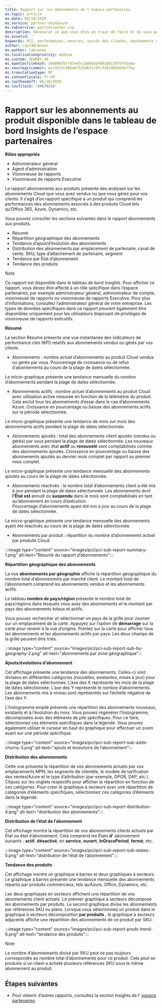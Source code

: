 ```yaml
---
title: Rapport sur les abonnements de l’espace partenaires
ms.topic: article
ms.date: 05/19/2020
ms.service: partner-dashboard
ms.subservice: partnercenter-csp
description: Découvrez ce que vous êtes en train de faire et où vous pouvez améliorer en ce qui concerne les abonnements Cloud que vous vendez ou gérez pour vos clients.
ms.assetid: ''
keywords: PCI, performances, mesures, succès des clients, abonnements Cloud, analytique, rapport
author: LauraBrenner
ms.author: labrenne
ms.localizationpriority: medium
ms.custom: SEOMAY.20
ms.openlocfilehash: 3d4896fbff07eebc1dd6debf6010dc3970f45a4a
ms.sourcegitcommit: ecc5472c986e67525dbfcc6fc328c991d6db77ba
ms.translationtype: MT
ms.contentlocale: fr-FR
ms.lasthandoff: 06/10/2020
ms.locfileid: "84679316"
---
```

# <a name="product-subscriptions-report-available-from-the-partner-center-insights-dashboard"></a>Rapport sur les abonnements au produit disponible dans le tableau de bord Insights de l’espace partenaires

**Rôles appropriés**
- Administrateur général
- Agent d’administration
- Visionneuse de rapports
- Visionneuse de rapports Executive

Le rapport abonnements aux produits présente des analyses sur les abonnements Cloud que vous avez vendus ou que vous gérez pour vos clients. Il s’agit d’un rapport spécifique à un produit qui comprend les performances des abonnements associés à des produits Cloud tels qu’Office 365, Azure, Dynamics, etc.

Vous pouvez consulter les sections suivantes dans le rapport abonnements aux produits.

- Résumé
- Répartition géographique des abonnements
- Tendance d’ajout/d’évolution des abonnements
- Distribution des abonnements par emplacement de partenaire, canal de vente, SKU, type d’attachement de partenaire, segment
- Tendance par État d’abonnement
- Tendance des produits

 > [!NOTE]
 > Ce rapport est disponible dans le tableau de bord Insights. Pour afficher ce rapport, vous devez être affecté à un rôle spécifique dans l’espace partenaires, par exemple administrateur général, administrateur de compte, visionneuse de rapports ou visionneuse de rapports Executive. Pour plus d’informations, consultez l’administrateur général de votre entreprise. Les types de données spécifiques dans ce rapport peuvent également être disponibles uniquement pour les utilisateurs disposant de privilèges de visionneuse de rapports exécutifs.

**Résumé**

La section Résumé présente une vue instantanée des indicateurs de performance clés (KPI) relatifs aux abonnements vendus ou gérés par vos clients.  

- Abonnements : nombre actuel d’abonnements au produit Cloud vendus ou gérés par vous.
Pourcentage de croissance ou de refus d’abonnements au cours de la plage de dates sélectionnée.

Le micro-graphique présente une tendance mensuelle du nombre d’abonnements pendant la plage de dates sélectionnée.

- Abonnements actifs : nombre actuel d’abonnements au produit Cloud avec utilisation active mesurée en fonction de la télémétrie du produit. Cela exclut tous les abonnements d’essai dans le cas d’abonnements Azure.
Croissance en pourcentage ou baisse des abonnements actifs sur la période sélectionnée.

Le micro-graphique présente une tendance de mois sur mois des abonnements actifs pendant la plage de dates sélectionnée.

- Abonnements ajoutés : total des abonnements client ajoutés (vendus ou gérés) par vous pendant la plage de dates sélectionnée. Les nouveaux abonnements avec état **actif** ou **renouvelé** sont comptabilisés comme des abonnements ajoutés.
Croissance en pourcentage ou baisse des abonnements ajoutés au dernier mois complet par rapport au premier mois complet.

Le micro-graphique présente une tendance mensuelle des abonnements ajoutés au cours de la plage de dates sélectionnée.

- Abonnements réactivés : le nombre total d’abonnements client a été mis à jour pendant la plage de dates sélectionnée. Les abonnements dont **l’État est** annulé ou **suspendu** dans le mois sont comptabilisés en tant qu’abonnement en cours d’exécution.  
Pourcentage d’abonnements ayant été mis à jour au cours de la plage de dates sélectionnée.

Le micro-graphique présente une tendance mensuelle des abonnements ayant été réactivés au cours de la plage de dates sélectionnée.

- Abonnements par produit : répartition du nombre d’abonnements actuel par produits Cloud.

:::image type="content" source="images/pci/pci-sub-report-summary-1.png" alt-text="Résumé du rapport d’abonnements":::

**Répartition géographique des abonnements**

La vue **abonnements par géographie** affiche la répartition géographique du nombre total d’abonnements par marché client. Le montant total de l’abonnement comprend les abonnements vendus et les abonnements actifs.

Le tableau **nombre de pays/région** présente le nombre total de pays/régions dans lesquels vous avez des abonnements et le montant par pays des abonnements totaux et actifs.

Vous pouvez rechercher et sélectionner un pays de la grille pour zoomer sur un emplacement de la carte. Appuyez sur l’option de **démarrage** sur la carte pour revenir à la vue d’origine. Pointez sur la carte pour afficher tous les abonnements et les abonnements actifs par pays. Les deux champs de la grille peuvent être triés.

:::image type="content" source="images/pci/pci-sub-report-sub-by-geography-2.png" alt-text="abonnements par zone géographique":::

**Ajouts/évolutions d’abonnement**

Cet affichage présente une tendance des abonnements. Celles-ci sont divisées en différentes catégories (nouvelles, existantes, mises à jour) pour la plage de dates sélectionnée. L’axe des X représente les mois de la plage de dates sélectionnée. L’axe des Y représente le nombre d’abonnements. Les abonnements mis à niveau sont représentés sur l’échelle négative de l’axe des Y. 

L’histogramme empilé présente une répartition des abonnements nouveaux, existants et à l’évolution du mois. Vous pouvez régénérer l’histogramme, décomposées avec des éléments de pile spécifiques. Pour ce faire, sélectionnez ces éléments spécifiques dans la légende. Vous pouvez également utiliser le curseur en haut du graphique pour effectuer un zoom avant sur une période spécifique.

:::image type="content" source="images/pci/pci-sub-report-sub-adds-churns-3.png" alt-text="ajouts et évolutions de l’abonnement":::

**Distribution des abonnements**

Cette vue présente la répartition de vos abonnements actuels par vos emplacements MPN, les segments de clientèle, le modèle de tarification des ventes/Azure et le type d’attribution (par exemple, DPOR, DAP, etc.). Cliquez sur les onglets respectifs pour afficher la répartition en fonction de ces catégories. Pour créer le graphique à secteurs avec une répartition de catégories d’éléments spécifiques, sélectionnez ces catégories d’éléments dans la légende.

:::image type="content" source="images/pci/pci-sub-report-distribution-4.png" alt-text="distribution des abonnements":::

**Distribution de l’état de l’abonnement**

Cet affichage montre la répartition de vos abonnements clients actuels par État ou état d’abonnement. Cela comprend les États **d'** abonnement suivants : **actif**, **désactivé**, en **service**, **ouvert**, **InGracePeriod**, **fermé**, etc.

:::image type="content" source="images/pci/pci-sub-report-sub-states-5.png" alt-text="distribution de l’état de l’abonnement":::

**Tendance des produits**

Cet affichage montre un graphique à barres et deux graphiques à secteurs. Le graphique à barres présente une tendance mensuelle des abonnements répartis par produits commerciaux, tels qu’Azure, Office, Dynamics, etc.

Les deux graphiques en secteurs affichent une répartition de vos abonnements client actuels. Le premier graphique à secteurs décompose les abonnements par produits. Le second graphique divise les abonnements par références SKU ou plans. Lorsque vous sélectionnez un produit dans le graphique à secteurs décomposition **par produits** , le graphique à secteurs adjacents affiche une répartition des abonnements de ce produit par SKU.

:::image type="content" source="images/pci/pci-sub-report-prods-trend-6.png" alt-text="tendance des produits":::

> [!NOTE]
 > Le nombre d’abonnements divisé par SKU peut ne pas toujours correspondre au nombre total d’abonnements pour ce produit. Cela peut se produire si un client a acheté plusieurs références SKU sous le même abonnement au produit.

## <a name="next-steps"></a>Étapes suivantes

- Pour obtenir d’autres rapports, consultez la section Insights de l' [espace partenaires](partner-center-insights.md).
